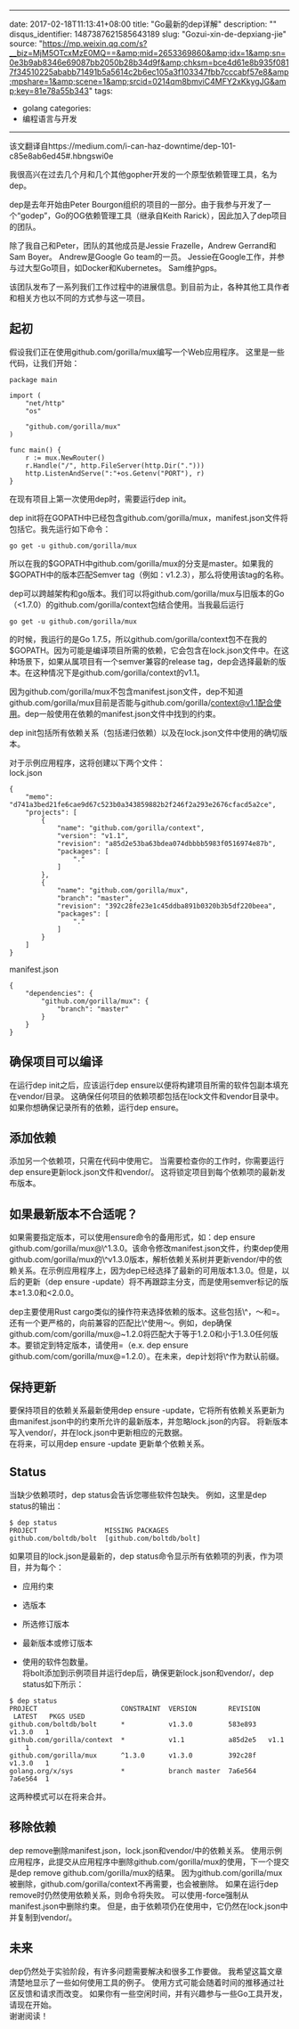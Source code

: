 
---
date: 2017-02-18T11:13:41+08:00
title: "Go最新的dep详解"
description: ""
disqus_identifier: 1487387621585643189
slug: "Gozui-xin-de-depxiang-jie"
source: "https://mp.weixin.qq.com/s?__biz=MjM5OTcxMzE0MQ==&amp;mid=2653369860&amp;idx=1&amp;sn=0e3b9ab8346e69087bb2050b28b34d9f&amp;chksm=bce4d61e8b935f0817f34510225ababb71491b5a5614c2b6ec105a3f103347fbb7cccabf57e8&amp;mpshare=1&amp;scene=1&amp;srcid=0214qm8bmviC4MFY2xKkygJG&amp;key=81e78a55b343"
tags: 
- golang 
categories:
- 编程语言与开发
---

该文翻译自https://medium.com/i-can-haz-downtime/dep-101-c85e8ab6ed45\#.hbngswi0e

我很高兴在过去几个月和几个其他gopher开发的一个原型依赖管理工具，名为dep。

dep是去年开始由Peter
Bourgon组织的项目的一部分。由于我参与开发了一个“godep”，Go的OG依赖管理工具（继承自Keith
Rarick），因此加入了dep项目的团队。

除了我自己和Peter，团队的其他成员是Jessie Frazelle，Andrew Gerrand和Sam
Boyer。 Andrew是Google Go team的一员。
Jessie在Google工作，并参与过大型Go项目，如Docker和Kubernetes。
Sam维护gps。

该团队发布了一系列我们工作过程中的进展信息。到目前为止，各种其他工具作者和相关方也以不同的方式参与这一项目。

起初 
----

假设我们正在使用github.com/gorilla/mux编写一个Web应用程序。
这里是一些代码，让我们开始：

``` 
package main

import (
    "net/http"
    "os"

    "github.com/gorilla/mux"
)

func main() {
    r := mux.NewRouter()
    r.Handle("/", http.FileServer(http.Dir(".")))
    http.ListenAndServe(":"+os.Getenv("PORT"), r)
}
```

在现有项目上第一次使用dep时，需要运行dep init。

dep
init将在GOPATH中已经包含github.com/gorilla/mux，manifest.json文件将包括它。我先运行如下命令：

``` 
go get -u github.com/gorilla/mux
```

所以在我的\$GOPATH中github.com/gorilla/mux的分支是master。如果我的\$GOPATH中的版本匹配Semver
tag（例如：v1.2.3），那么将使用该tag的名称。

dep可以跨越架构和go版本。我们可以将github.com/gorilla/mux与旧版本的Go（\<1.7.0）的github.com/gorilla/context包结合使用。当我最后运行

``` 
go get -u github.com/gorilla/mux
```

的时候，我运行的是Go
1.7.5，所以github.com/gorilla/context包不在我的\$GOPATH。因为可能是编译项目所需的依赖，它会包含在lock.json文件中。在这种场景下，如果从属项目有一个semver兼容的release
tag，dep会选择最新的版本。在这种情况下是github.com/gorilla/context的v1.1。

因为github.com/gorilla/mux不包含manifest.json文件，dep不知道github.com/gorilla/mux目前是否能与github.com/gorilla/context@v1.1配合使用。dep一般使用在依赖的manifest.json文件中找到的约束。

dep
init包括所有依赖关系（包括递归依赖）以及在lock.json文件中使用的确切版本。

对于示例应用程序，这将创建以下两个文件：\
lock.json

``` 
{
    "memo": "d741a3bed21fe6cae9d67c523b0a343859882b2f246f2a293e2676cfacd5a2ce",
    "projects": [
        {
            "name": "github.com/gorilla/context",
            "version": "v1.1",
            "revision": "a85d2e53ba63bdea074dbbbb5983f0516974e87b",
            "packages": [
                "."
            ]
        },
        {
            "name": "github.com/gorilla/mux",
            "branch": "master",
            "revision": "392c28fe23e1c45ddba891b0320b3b5df220beea",
            "packages": [
                "."
            ]
        }
    ]
}
```

manifest.json

``` 
{
    "dependencies": {
        "github.com/gorilla/mux": {
            "branch": "master"
        }
    }
}
```

确保项目可以编译 
----------------

在运行dep init之后，应该运行dep
ensure以便将构建项目所需的软件包副本填充在vendor/目录。
这确保任何项目的依赖项都包括在lock文件和vendor目录中。
如果你想确保记录所有的依赖，运行dep ensure。

添加依赖 
--------

添加另一个依赖项，只需在代码中使用它。
当需要检查你的工作时，你需要运行dep ensure更新lock.json文件和vendor/。
这将锁定项目到每个依赖项的最新发布版本。

如果最新版本不合适呢？ 
----------------------

如果需要指定版本，可以使用ensure命令的备用形式，如：dep ensure
github.com/gorilla/mux@\\\^1.3.0。该命令修改manifest.json文件，约束dep使用github.com/gorilla/mux的\\\^v1.3.0版本，解析依赖关系树并更新vendor/中的依赖关系。在示例应用程序上，因为dep已经选择了最新的可用版本1.3.0。但是，以后的更新（dep
ensure
-update）将不再跟踪主分支，而是使用semver标记的版本≥1.3.0和\<2.0.0。

dep主要使用Rust
cargo类似的操作符来选择依赖的版本。这些包括\\\^，～和=。还有一个更严格的，向前兼容的匹配比\\\^使用～。例如，dep确保github.com/com/gorilla/mux@\~1.2.0将匹配大于等于1.2.0和小于1.3.0任何版本。要锁定到特定版本，请使用=（e.x.
dep ensure
github.com/com/gorilla/mux@=1.2.0）。在未来，dep计划将\\\^作为默认前缀。

保持更新 
--------

要保持项目的依赖关系最新使用dep ensure
-update，它将所有依赖关系更新为由manifest.json中的约束所允许的最新版本，并忽略lock.json的内容。
将新版本写入vendor/，并在lock.json中更新相应的元数据。\
在将来，可以用dep ensure -update 更新单个依赖关系。

Status 
------

当缺少依赖项时，dep status会告诉您哪些软件包缺失。 例如，这里是dep
status的输出：

``` 
$ dep status
PROJECT                 MISSING PACKAGES
github.com/boltdb/bolt  [github.com/boltdb/bolt]
```

如果项目的lock.json是最新的，dep
status命令显示所有依赖项的列表，作为项目，并为每个：

-   应用约束

-   选版本

-   所选修订版本

-   最新版本或修订版本

-   使用的软件包数量。\
    将bolt添加到示例项目并运行dep后，确保更新lock.json和vendor/，dep
    status如下所示：

``` 
$ dep status
PROJECT                     CONSTRAINT  VERSION        REVISION  LATEST   PKGS USED
github.com/boltdb/bolt      *           v1.3.0         583e893   v1.3.0   1
github.com/gorilla/context  *           v1.1           a85d2e5   v1.1     1
github.com/gorilla/mux      ^1.3.0      v1.3.0         392c28f   v1.3.0   1
golang.org/x/sys            *           branch master  7a6e564   7a6e564  1
```

这两种模式可以在将来合并。

移除依赖 
--------

dep remove删除manifest.json，lock.json和vendor/中的依赖关系。
使用示例应用程序，此提交从应用程序中删除github.com/gorilla/mux的使用，下一个提交是dep
remove github.com/gorilla/mux的结果。
因为github.com/gorilla/mux被删除，github.com/gorilla/context不再需要，也会被删除。
如果在运行dep remove时仍然使用依赖关系，则命令将失败。
可以使用-force强制从manifest.json中删除约束。
但是，由于依赖项仍在使用中，它仍然在lock.json中并复制到vendor/。

未来
----

dep仍然处于实验阶段，有许多问题需要解决和很多工作要做。
我希望这篇文章清楚地显示了一些如何使用工具的例子。
使用方式可能会随着时间的推移通过社区反馈和请求而改变。
如果你有一些空闲时间，并有兴趣参与一些Go工具开发，请现在开始。\
谢谢阅读！

